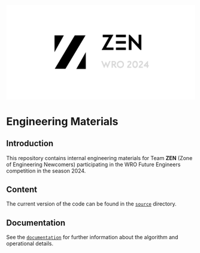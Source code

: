 <div align="center">
  <img src=".github/images/repo_banner.png" width="1100" height="auto" alt="Banner that says: 'ZEN - Zone of Engineering Newcomers 2024'">
</div>

# Engineering Materials

## Introduction

This repository contains internal engineering materials for Team **ZEN** (Zone of Engineering Newcomers) participating in the WRO Future Engineers competition in the season 2024.

## Content

The current version of the code can be found in the [`source`](src) directory.

## Documentation

See the [`documentation`](docs) for further information about the algorithm and operational details.
